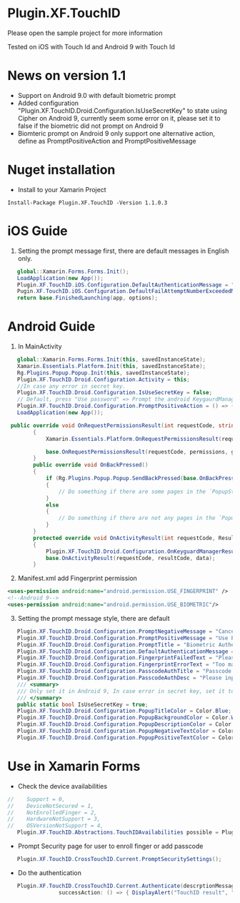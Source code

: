 # Plugin.XF.TouchID
Please open the sample project for more information

Tested on iOS with Touch Id and Android 9 with Touch Id

# News on version 1.1
- Support on Android 9.0 with default biometric prompt
- Added configuration "Plugin.XF.TouchID.Droid.Configuration.IsUseSecretKey" to state using Cipher on Android 9, currently seem some error on it, please set it to false if the biometric did not prompt on Android 9
- Biomteric prompt on Android 9 only support one alternative action, define as PromptPositiveAction and PromptPositiveMessage

# Nuget installation
- Install to your Xamarin Project
```
Install-Package Plugin.XF.TouchID -Version 1.1.0.3
```

# iOS Guide
1. Setting the prompt message first, there are default messages in English only.
```C#
   global::Xamarin.Forms.Forms.Init();
   LoadApplication(new App());
   Plugin.XF.TouchID.iOS.Configuration.DefaultAuthenticationMessage = "Set the default authenticate message";
   Pugin.XF.TouchID.iOS.Configuration.DefaultFailAttemptNumberExceededMsg = "Set the default failed attempt exceed msg";
   return base.FinishedLaunching(app, options);
```

# Android Guide
1. In MainActivity
```C#
   global::Xamarin.Forms.Forms.Init(this, savedInstanceState);
   Xamarin.Essentials.Platform.Init(this, savedInstanceState);
   Rg.Plugins.Popup.Popup.Init(this, savedInstanceState);
   Plugin.XF.TouchID.Droid.Configuration.Activity = this;
   //In case any error in secret key.
   Plugin.XF.TouchID.Droid.Configuration.IsUseSecretKey = false;
   // Default, press "Use password" => Prompt the android KeygaurdManager auth page, you may change it as you want
   Plugin.XF.TouchID.Droid.Configuration.PromptPositiveAction = () => { Plugin.XF.TouchID.CrossTouchID.Current.PromptKeyguardManagerAuth(); };
   LoadApplication(new App());
```

```C#
 public override void OnRequestPermissionsResult(int requestCode, string[] permissions, [GeneratedEnum] Android.Content.PM.Permission[] grantResults)
        {
            Xamarin.Essentials.Platform.OnRequestPermissionsResult(requestCode, permissions, grantResults);

            base.OnRequestPermissionsResult(requestCode, permissions, grantResults);
        }
        public override void OnBackPressed()
        {
            if (Rg.Plugins.Popup.Popup.SendBackPressed(base.OnBackPressed))
            {
                // Do something if there are some pages in the `PopupStack`
            }
            else
            {
                // Do something if there are not any pages in the `PopupStack`
            }
        }
        protected override void OnActivityResult(int requestCode, Result resultCode, Intent data)
        {
            Plugin.XF.TouchID.Droid.Configuration.OnKeyguardManagerResult(data, requestCode, resultCode);
            base.OnActivityResult(requestCode, resultCode, data);
        }
```
2. Manifest.xml add Fingerprint permission

```xml
<uses-permission android:name="android.permission.USE_FINGERPRINT" />
<!--Android 9-->
<uses-permission android:name="android.permission.USE_BIOMETRIC"/>
```

3. Setting the prompt message style, there are default
```C#
   Plugin.XF.TouchID.Droid.Configuration.PromptNegativeMessage = "Cancel";
   Plugin.XF.TouchID.Droid.Configuration.PromptPositiveMessage = "Use Password";
   Plugin.XF.TouchID.Droid.Configuration.PromptTitle = "Biometric Authentication";
   Plugin.XF.TouchID.Droid.Configuration.DefaultAuthenticationMessage = "Please do the authentication for further action";
   Plugin.XF.TouchID.Droid.Configuration.FingerprintFailedText = "Please try again";
   Plugin.XF.TouchID.Droid.Configuration.FingerprintErrorText = "Too many failed attempts, please wait 30s to retry";
   Plugin.XF.TouchID.Droid.Configuration.PasscodeAuthTitle = "Passcode authentication";
   Plugin.XF.TouchID.Droid.Configuration.PasscodeAuthDesc = "Please input passcode to continue";
   /// <summary>
   /// Only set it in Android 9, In case error in secret key, set it to false
   /// </summary>
   public static bool IsUseSecretKey = true;
   Plugin.XF.TouchID.Droid.Configuration.PopupTitleColor = Color.Blue;
   Plugin.XF.TouchID.Droid.Configuration.PopupBackgroundColor = Color.White;
   Plugin.XF.TouchID.Droid.Configuration.PopupDescriptionColor = Color.Black;
   Plugin.XF.TouchID.Droid.Configuration.PopupNegativeTextColor = Color.Red;
   Plugin.XF.TouchID.Droid.Configuration.PopupPositiveTextColor = Color.Black;
```

# Use in Xamarin Forms
- Check the device availabilities 
```c#
//    Support = 0,
//    DeviceNotSecured = 1,
//    NotEnrolledFinger = 2,
//    HardwareNotSupport = 3,
//    OSVersionNotSupport = 4,
   Plugin.XF.TouchID.Abstractions.TouchIDAvailabilities possible = Plugin.XF.TouchID.CrossTouchID.Current.IsFingerprintAuthenticationPossible();
```
- Prompt Security page for user to enroll finger or add passcode
```c#
   Plugin.XF.TouchID.CrossTouchID.Current.PromptSecuritySettings();
```
- Do the authentication
```C#
   Plugin.XF.TouchID.CrossTouchID.Current.Authenticate(descrptionMessage: "Please do the authentication for further action",
                successAction: () => { DisplayAlert("TouchID result", "Success", "Great"); }
```
